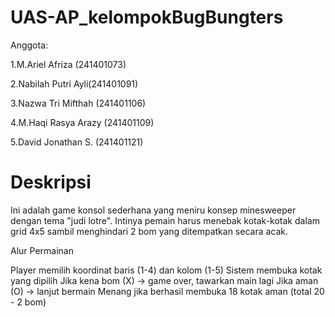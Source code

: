 # UAS-AP_kelompokBugBungters
Anggota:

1.M.Ariel Afriza (241401073)

2.Nabilah Putri Ayli(241401091)

3.Nazwa Tri Mifthah (241401106)

4.M.Haqi Rasya Arazy (241401109)

5.David Jonathan S. (241401121)


# Deskripsi
Ini adalah game konsol sederhana yang meniru konsep minesweeper dengan tema "judi lotre". Intinya pemain harus menebak kotak-kotak dalam grid 4x5 sambil menghindari 2 bom yang ditempatkan secara acak.

Alur Permainan

Player memilih koordinat baris (1-4) dan kolom (1-5)
Sistem membuka kotak yang dipilih
Jika kena bom (X) → game over, tawarkan main lagi
Jika aman (O) → lanjut bermain
Menang jika berhasil membuka 18 kotak aman (total 20 - 2 bom)

